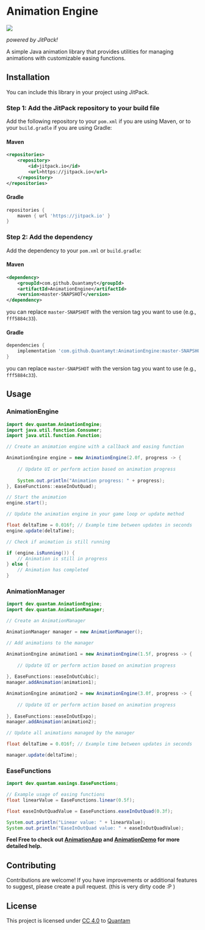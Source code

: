 # Animation Engine

[![](https://jitpack.io/v/Quantamyt/AnimationEngine.svg)](https://jitpack.io/#Quantamyt/AnimationEngine)

*powered by JitPack!*

A simple Java animation library that provides utilities for managing animations with customizable easing functions.

## Installation

You can include this library in your project using JitPack.

### Step 1: Add the JitPack repository to your build file

Add the following repository to your `pom.xml` if you are using Maven, or to your `build.gradle` if you are using Gradle:

#### Maven

```xml
<repositories>
    <repository>
        <id>jitpack.io</id>
        <url>https://jitpack.io</url>
    </repository>
</repositories>
```

#### Gradle

```groovy
repositories {
    maven { url 'https://jitpack.io' }
}
```

### Step 2: Add the dependency

Add the dependency to your `pom.xml` or `build.gradle`:

#### Maven

```xml
<dependency>
    <groupId>com.github.Quantamyt</groupId>
    <artifactId>AnimationEngine</artifactId>
    <version>master-SNAPSHOT</version>
</dependency>
```

you can replace `master-SNAPSHOT` with the version tag you want to use (e.g., `fff5884c33`).

#### Gradle

```groovy
dependencies {
    implementation 'com.github.Quantamyt:AnimationEngine:master-SNAPSHOT'
}
```

you can replace `master-SNAPSHOT` with the version tag you want to use (e.g., `fff5884c33`).

## Usage

### AnimationEngine

```java
import dev.quantam.AnimationEngine;
import java.util.function.Consumer;
import java.util.function.Function;

// Create an animation engine with a callback and easing function

AnimationEngine engine = new AnimationEngine(2.0f, progress -> {
    
    // Update UI or perform action based on animation progress
    
    System.out.println("Animation progress: " + progress);
}, EaseFunctions::easeInOutQuad);

// Start the animation
engine.start();

// Update the animation engine in your game loop or update method

float deltaTime = 0.016f; // Example time between updates in seconds
engine.update(deltaTime);

// Check if animation is still running

if (engine.isRunning()) {
    // Animation is still in progress
} else {
    // Animation has completed
}
```

### AnimationManager

```java
import dev.quantam.AnimationEngine;
import dev.quantam.AnimationManager;

// Create an AnimationManager

AnimationManager manager = new AnimationManager();

// Add animations to the manager

AnimationEngine animation1 = new AnimationEngine(1.5f, progress -> {
    
    // Update UI or perform action based on animation progress
    
}, EaseFunctions::easeInOutCubic);
manager.addAnimation(animation1);

AnimationEngine animation2 = new AnimationEngine(3.0f, progress -> {
    
    // Update UI or perform action based on animation progress
    
}, EaseFunctions::easeInOutExpo);
manager.addAnimation(animation2);

// Update all animations managed by the manager

float deltaTime = 0.016f; // Example time between updates in seconds

manager.update(deltaTime);
```

### EaseFunctions

```java
import dev.quantam.easings.EaseFunctions;

// Example usage of easing functions
float linearValue = EaseFunctions.linear(0.5f);

float easeInOutQuadValue = EaseFunctions.easeInOutQuad(0.3f);

System.out.println("Linear value: " + linearValue);
System.out.println("EaseInOutQuad value: " + easeInOutQuadValue);
```

**Feel Free to check out [AnimationApp](https://github.com/Quantamyt/AnimationEngine/blob/main/src/main/java/dev/quantam/demo/AnimationApp.java) and [AnimationDemo](https://github.com/Quantamyt/AnimationEngine/blob/main/src/main/java/dev/quantam/demo/AnimationDemo.java) for more detailed help.**

## Contributing

Contributions are welcome! If you have improvements or additional features to suggest, please create a pull request. (this is very dirty code :P )

## License

This project is licensed under [CC 4.0](https://creativecommons.org/licenses/by/4.0/?ref=chooser-v1) to [Quantam](https://github.com/Quantamyt/)